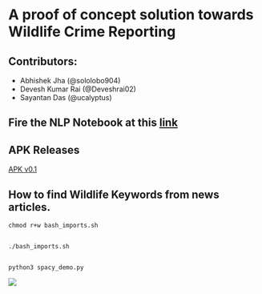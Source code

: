# A proof of concept solution towards Wildlife Crime Reporting

## Contributors:
- Abhishek Jha (@sololobo904)
- Devesh Kumar Rai (@Deveshrai02)
- Sayantan Das (@ucalyptus)

## Fire the NLP Notebook at this [link](http://bit.ly/kolzoo)

## APK Releases
[APK v0.1](https://github.com/ucalyptus/WATCHNET-Zoohackathon/wiki/)


## How to find Wildlife Keywords from news articles.

```
chmod r+w bash_imports.sh


./bash_imports.sh


python3 spacy_demo.py
```


![](http://ucalyptus.github.io/WATCHNET-Zoohackathon/1.png)
